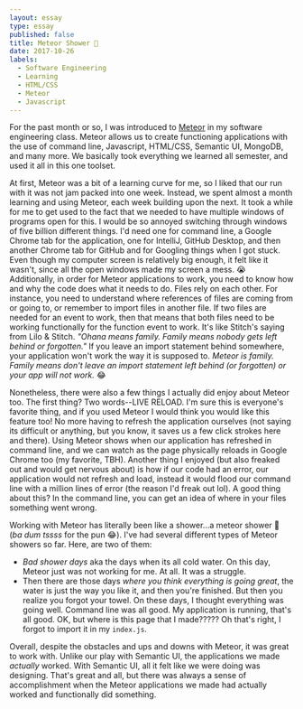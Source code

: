 ```yaml
---
layout: essay
type: essay
published: false
title: Meteor Shower 🚿
date: 2017-10-26
labels:
  - Software Engineering
  - Learning
  - HTML/CSS
  - Meteor
  - Javascript
---
```


For the past month or so, I was introduced to [Meteor](https://www.meteor.com/) in my software engineering class. Meteor allows us to create functioning applications with the use of command line, Javascript, HTML/CSS, Semantic UI, MongoDB, and many more. We basically took everything we learned all semester, and used it all in this one toolset.

At first, Meteor was a bit of a learning curve for me, so I liked that our run with it was not jam packed into one week. Instead, we spent almost a month learning and using Meteor, each week building upon the next. It took a while for me to get used to the fact that we needed to have multiple windows of programs open for this. I would be so annoyed switching through windows of five billion different things. I'd need one for command line, a Google Chrome tab for the application, one for IntelliJ, GitHub Desktop, and then another Chrome tab for GitHub and for Googling things when I got stuck. Even though my computer screen is relatively big enough, it felt like it wasn't, since all the open windows made my screen a mess. 😭 Additionally, in order for Meteor applications to work, you need to know how and why the code does what it needs to do. Files rely on each other. For instance, you need to understand where references of files are coming from or going to, or remember to import files in another file. If two files are needed for an event to work, then that means that both files need to be working functionally for the function event to work. It's like Stitch's saying from Lilo & Stitch. *"Ohana means family. Family means nobody gets left behind or forgotten."* If you leave an import statement behind somewhere, your application won't work the way it is supposed to. *Meteor is family. Family means don't leave an import statement left behind (or forgotten) or your app will not work.* 😂

Nonetheless, there were also a few things I actually did enjoy about Meteor too. The first thing? Two words--LIVE RELOAD. I'm sure this is everyone's favorite thing, and if you used Meteor I would think you would like this feature too! No more having to refresh the application ourselves (not saying its difficult or anything, but you know, it saves us a few click strokes here and there). Using Meteor shows when our application has refreshed in command line, and we can watch as the page physically reloads in Google Chrome too (my favorite, TBH). Another thing I enjoyed (but also freaked out and would get nervous about) is how if our code had an error, our application would not refresh and load, instead it would flood our command line with a million lines of error (the reason I'd freak out lol). A good thing about this? In the command line, you can get an idea of where in your files something went wrong.

Working with Meteor has literally been like a shower...a meteor shower 🚿 (*ba dum tssss* for the pun 😂). I've had several different types of Meteor showers so far. Here, are two of them:
- *Bad shower days* aka the days when its all cold water. On this day, Meteor just was not working for me. At all. It was a struggle.
- Then there are those days *where you think everything is going great*, the water is just the way you like it, and then you're finished. But then you realize you forgot your towel. On these days, I thought everything was going well. Command line was all good. My application is running, that's all good. OK, but where is this page that I made????? Oh that's right, I forgot to import it in my ```index.js```.

Overall, despite the obstacles and ups and downs with Meteor, it was great to work with. Unlike our play with Semantic UI, the applications we made *actually* worked. With Semantic UI, all it felt like we were doing was designing. That's great and all, but there was always a sense of accomplishment when the Meteor applications we made had actually worked and functionally did something.
